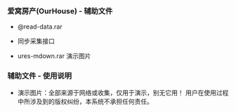 

### 爱窝房产(OurHouse) - 辅助文件

* @read-data.rar
 - 同步采集接口

* ures-mdown.rar
  演示图片


### 辅助文件 - 使用说明

* 演示图片：全部来源于网络或收集，仅用于演示，别无它用！
  用户在使用过程中所涉及到的版权纠纷，本系统不承担任何责任。
